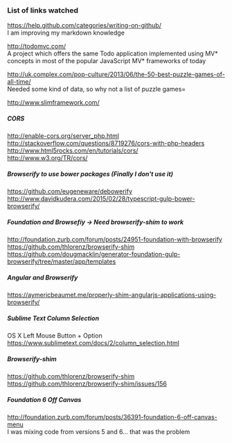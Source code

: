 ### List of links watched
https://help.github.com/categories/writing-on-github/  
I am improving my markdown knowledge

http://todomvc.com/   
A project which offers the same Todo application implemented using MV* concepts in most of the popular JavaScript MV* frameworks of today

http://uk.complex.com/pop-culture/2013/06/the-50-best-puzzle-games-of-all-time/   
Needed some kind of data, so why not a list of puzzle games=

http://www.slimframework.com/

##### CORS
http://enable-cors.org/server_php.html   
http://stackoverflow.com/questions/8719276/cors-with-php-headers   
http://www.html5rocks.com/en/tutorials/cors/   
http://www.w3.org/TR/cors/

##### Browserify to use bower packages (Finally I don't use it)
https://github.com/eugeneware/debowerify   
http://www.davidkudera.com/2015/02/28/typescript-gulp-bower-browserify/

##### Foundation and Browsefiy -> Need browserify-shim to work
http://foundation.zurb.com/forum/posts/24951-foundation-with-browserify  
https://github.com/thlorenz/browserify-shim   
https://github.com/dougmacklin/generator-foundation-gulp-browserify/tree/master/app/templates

##### Angular and Browserify    
https://aymericbeaumet.me/properly-shim-angularjs-applications-using-browserify/

##### Sublime Text Column Selection  
OS X Left Mouse Button + Option   
https://www.sublimetext.com/docs/2/column_selection.html

##### Browserify-shim   
https://github.com/thlorenz/browserify-shim   
https://github.com/thlorenz/browserify-shim/issues/156

##### Foundation 6 Off Canvas   
http://foundation.zurb.com/forum/posts/36391-foundation-6-off-canvas-menu   
I was mixing code from versions 5 and 6... that was the problem